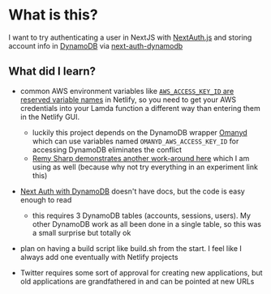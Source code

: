 # What is this?

I want to try authenticating a user in NextJS with [NextAuth.js](https://next-auth.js.org/) and storing account info in [DynamoDB](https://aws.amazon.com/dynamodb/) via [next-auth-dynamodb](https://github.com/tgandrews/next-auth-dynamodb)

## What did I learn?

- common AWS environment variables like [`AWS_ACCESS_KEY_ID` are reserved variable names](https://community.netlify.com/t/aws-access-key-id-is-a-reserved-environment-variable/18835) in Netlify, so you need to get your AWS credentials into your Lamda function a different way than entering them in the Netlify GUI.

  - luckily this project depends on the DynamoDB wrapper [Omanyd](https://github.com/tgandrews/omanyd#getting-started) which can use variables named `OMANYD_AWS_ACCESS_KEY_ID` for accessing DynamoDB eliminates the conflict
  - [Remy Sharp demonstrates another work-around here](https://remysharp.com/2019/05/18/aws-inside-netlify) which I am using as well (because why not try everything in an experiment link this)

- [Next Auth with DynamoDB](https://github.com/tgandrews/next-auth-dynamodb) doesn't have docs, but the code is easy enough to read

  - this requires 3 DynamoDB tables (accounts, sessions, users). My other DynamoDB work as all been done in a single table, so this was a small surprise but totally ok

- plan on having a build script like build.sh from the start. I feel like I always add one eventually with Netlify projects

- Twitter requires some sort of approval for creating new applications, but old applications are grandfathered in and can be pointed at new URLs
